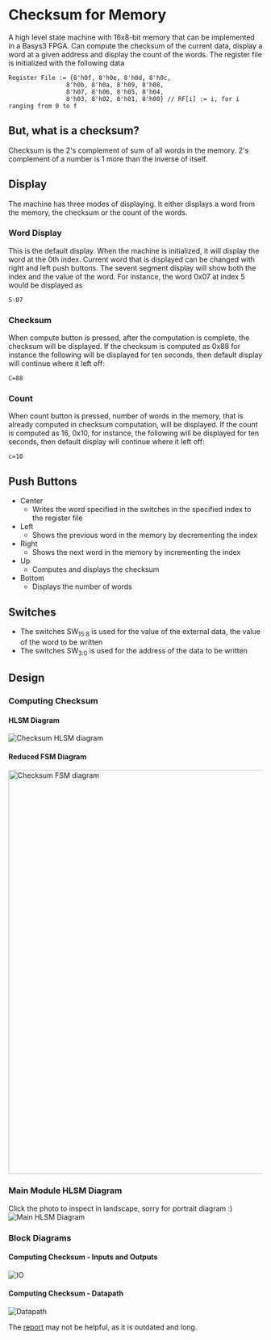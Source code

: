 # Checksum for Memory
A high level state machine with 16x8-bit memory that can be implemented in a Basys3 FPGA. Can compute the checksum of the current data, display a word at a given address and display the count of the words. The register file is initialized with the following data
````
Register File := {8'h0f, 8'h0e, 8'h0d, 8'h0c,
                8'h0b, 8'h0a, 8'h09, 8'h08,
                8'h07, 8'h06, 8'h05, 8'h04,
                8'h03, 8'h02, 8'h01, 8'h00} // RF[i] := i, for i ranging from 0 to f
````

## But, what is a checksum?
Checksum is the 2's complement of sum of all words in the memory. 2's complement of a number is 1 more than the inverse of itself.

## Display
The machine has three modes of displaying. It either displays a word from the memory, the checksum or the count of the words.
### Word Display
This is the default display. When the machine is initialized, it will display the word at the 0th index. Current word that is displayed can be changed with right and left push buttons. The sevent segment display will show both the index and the value of the word. For instance, the word 0x07 at index 5 would be displayed as
````
5-07
````
### Checksum
When compute button is pressed, after the computation is complete, the checksum will be displayed. If the checksum is computed as 0x88 for instance the following will be displayed for ten seconds, then default display will continue where it left off:
````
C=88
````
### Count
When count button is pressed, number of words in the memory, that is already computed in checksum computation, will be displayed. If the count is computed as 16, 0x10, for instance, the following will be displayed for ten seconds, then default display will continue where it left off:
````
c=10
````
## Push Buttons
- Center
  - Writes the word specified in the switches in the specified index to the register file
- Left
  - Shows the previous word in the memory by decrementing the index
- Right
  - Shows the next word in the memory by incrementing the index
- Up
  - Computes and displays the checksum
- Bottom
  - Displays the number of words

## Switches
- The switches SW<sub>15:8</sub> is used for the value of the external data, the value of the word to be written
- The switches SW<sub>3:0</sub> is used for the address of the data to be written
## Design

### Computing Checksum

#### HLSM Diagram
![Checksum HLSM diagram](https://github.com/zubeyir-bodur/Checksum/blob/master/img/model%20hlsm%204.png)
#### Reduced FSM Diagram
<img src="https://github.com/zubeyir-bodur/Checksum/blob/master/img/controller%20fsm.jpg" alt="Checksum FSM diagram" width="640" height="800">

### Main Module HLSM Diagram
Click the photo to inspect in landscape, sorry for portrait diagram :)
![Main HLSM Diagram](https://github.com/zubeyir-bodur/Checksum/blob/master/img/view%20logic%20hlsm.jpg)

### Block Diagrams

#### Computing Checksum - Inputs and Outputs
![IO](https://github.com/zubeyir-bodur/Checksum/blob/master/img/I-O.jpg)

#### Computing Checksum - Datapath
![Datapath](https://github.com/zubeyir-bodur/Checksum/blob/master/img/datapath.jpg)

The [report](https://github.com/zubeyir-bodur/Checksum/blob/master/Report.pdf) may not be helpful, as it is outdated and long.


